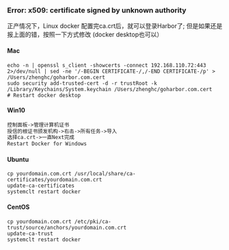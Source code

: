 ### Error: x509: certificate signed by unknown authority
正产情况下，Linux docker 配置完ca.crt后，就可以登录Harbor了;
但是如果还是报上面的错，按照一下方式修改 (docker desktop也可以） 

#### Mac
```shell
echo -n | openssl s_client -showcerts -connect 192.168.110.72:443 2>/dev/null | sed -ne '/-BEGIN CERTIFICATE-/,/-END CERTIFICATE-/p' > /Users/zhenghc/goharbor.com.cert
sudo security add-trusted-cert -d -r trustRoot -k /Library/Keychains/System.keychain /Users/zhenghc/goharbor.com.cert
# Restart docker desktop
```

#### Win10
```txt
控制面板->管理计算机证书
授信的根证书颁发机构->右击->所有任务->导入
选择ca.crt->一直Next完成
Restart Docker for Windows
```

#### Ubuntu
```shell
cp yourdomain.com.crt /usr/local/share/ca-certificates/yourdomain.com.crt 
update-ca-certificates
systemclt restart docker
```

#### CentOS
```shell
cp yourdomain.com.crt /etc/pki/ca-trust/source/anchors/yourdomain.com.crt
update-ca-trust
systemclt restart docker
```
